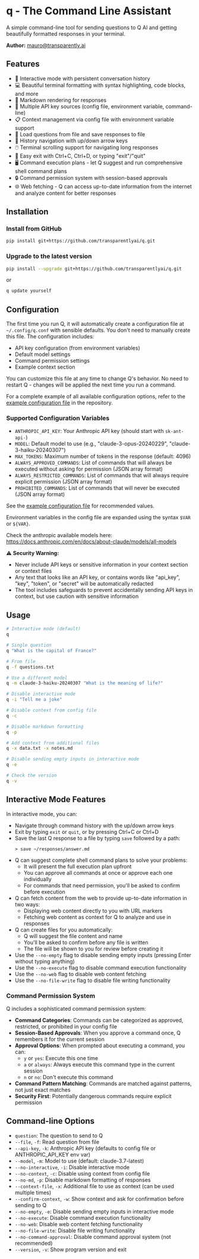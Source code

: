 # q - The Command Line Assistant

A simple command-line tool for sending questions to Q AI and getting beautifully formatted responses in your terminal.

**Author:** [mauro@transparently.ai](mailto:mauro@transparently.ai)

## Features

- 🌟 Interactive mode with persistent conversation history
- 💻 Beautiful terminal formatting with syntax highlighting, code blocks, and more
- 📃 Markdown rendering for responses
- 🔐 Multiple API key sources (config file, environment variable, command-line)
- 📋 Context management via config file with environment variable support
- 💾 Load questions from file and save responses to file
- 🔄 History navigation with up/down arrow keys
- 🖱️ Terminal scrolling support for navigating long responses
- 🚪 Easy exit with Ctrl+C, Ctrl+D, or typing "exit"/"quit"
- 🖥️ Command execution plans - let Q suggest and run comprehensive shell command plans
- 🔒 Command permission system with session-based approvals
- 🌐 Web fetching - Q can access up-to-date information from the internet and analyze content for better responses

## Installation

### Install from GitHub

```bash
pip install git+https://github.com/transparentlyai/q.git
```

### Upgrade to the latest version

```bash
pip install --upgrade git+https://github.com/transparentlyai/q.git
```
or
```bash
q update yourself
```

## Configuration

The first time you run Q, it will automatically create a configuration file at `~/.config/q.conf` with sensible defaults. You don't need to manually create this file. The configuration includes:

- API key configuration (from environment variables)
- Default model settings
- Command permission settings
- Example context section

You can customize this file at any time to change Q's behavior. No need to restart Q - changes will be applied the next time you run a command.

For a complete example of all available configuration options, refer to the [example configuration file](https://github.com/transparentlyai/q/blob/main/q_cli/example_config.conf) in the repository.

### Supported Configuration Variables

- `ANTHROPIC_API_KEY`: Your Anthropic API key (should start with `sk-ant-api-`)
- `MODEL`: Default model to use (e.g., "claude-3-opus-20240229", "claude-3-haiku-20240307")
- `MAX_TOKENS`: Maximum number of tokens in the response (default: 4096)
- `ALWAYS_APPROVED_COMMANDS`: List of commands that will always be executed without asking for permission (JSON array format)
- `ALWAYS_RESTRICTED_COMMANDS`: List of commands that will always require explicit permission (JSON array format)
- `PROHIBITED_COMMANDS`: List of commands that will never be executed (JSON array format)

See the [example configuration file](https://github.com/transparentlyai/q/blob/main/q_cli/example_config.conf) for recommended values.

Environment variables in the config file are expanded using the syntax `$VAR` or `${VAR}`.

Check the anthropic available models here: https://docs.anthropic.com/en/docs/about-claude/models/all-models

⚠️ **Security Warning:** 
- Never include API keys or sensitive information in your context section or context files
- Any text that looks like an API key, or contains words like "api_key", "key", "token", or "secret" will be automatically redacted
- The tool includes safeguards to prevent accidentally sending API keys in context, but use caution with sensitive information

## Usage

```bash
# Interactive mode (default)
q

# Single question
q "What is the capital of France?"

# From file
q -f questions.txt

# Use a different model
q -m claude-3-haiku-20240307 "What is the meaning of life?"

# Disable interactive mode
q -i "Tell me a joke"

# Disable context from config file
q -c

# Disable markdown formatting
q -p

# Add context from additional files
q -x data.txt -x notes.md

# Disable sending empty inputs in interactive mode
q -e

# Check the version
q -v
```

## Interactive Mode Features

In interactive mode, you can:

- Navigate through command history with the up/down arrow keys
- Exit by typing `exit` or `quit`, or by pressing Ctrl+C or Ctrl+D
- Save the last Q response to a file by typing `save` followed by a path:
  ```
  > save ~/responses/answer.md
  ```
- Q can suggest complete shell command plans to solve your problems:
  - It will present the full execution plan upfront 
  - You can approve all commands at once or approve each one individually
  - For commands that need permission, you'll be asked to confirm before execution
- Q can fetch content from the web to provide up-to-date information in two ways:
  - Displaying web content directly to you with URL markers
  - Fetching web content as context for Q to analyze and use in responses
- Q can create files for you automatically:
  - Q will suggest the file content and name
  - You'll be asked to confirm before any file is written
  - The file will be shown to you for review before creating it
- Use the `--no-empty` flag to disable sending empty inputs (pressing Enter without typing anything)
- Use the `--no-execute` flag to disable command execution functionality
- Use the `--no-web` flag to disable web content fetching
- Use the `--no-file-write` flag to disable file writing functionality

### Command Permission System

Q includes a sophisticated command permission system:

- **Command Categories**: Commands can be categorized as approved, restricted, or prohibited in your config file
- **Session-Based Approvals**: When you approve a command once, Q remembers it for the current session
- **Approval Options**: When prompted about executing a command, you can:
  - `y` or `yes`: Execute this one time
  - `a` or `always`: Always execute this command type in the current session
  - `n` or `no`: Don't execute this command
- **Command Pattern Matching**: Commands are matched against patterns, not just exact matches
- **Security First**: Potentially dangerous commands require explicit permission

## Command-line Options

- `question`: The question to send to Q
- `--file`, `-f`: Read question from file
- `--api-key`, `-k`: Anthropic API key (defaults to config file or ANTHROPIC_API_KEY env var)
- `--model`, `-m`: Model to use (default: claude-3.7-latest)
- `--no-interactive`, `-i`: Disable interactive mode
- `--no-context`, `-c`: Disable using context from config file
- `--no-md`, `-p`: Disable markdown formatting of responses
- `--context-file`, `-x`: Additional file to use as context (can be used multiple times)
- `--confirm-context`, `-w`: Show context and ask for confirmation before sending to Q
- `--no-empty`, `-e`: Disable sending empty inputs in interactive mode
- `--no-execute`: Disable command execution functionality 
- `--no-web`: Disable web content fetching functionality
- `--no-file-write`: Disable file writing functionality 
- `--no-command-approval`: Disable command approval system (not recommended)
- `--version`, `-v`: Show program version and exit


